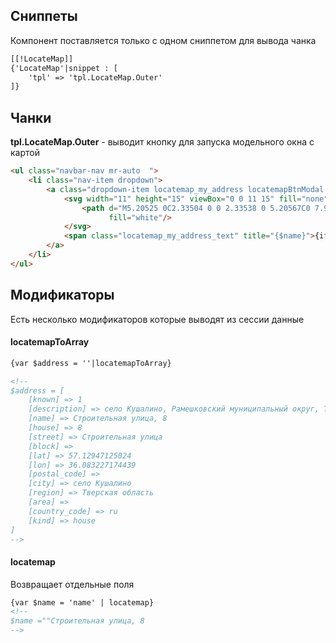 ## Сниппеты

Компонент поставляется только с одном сниппетом для вывода чанка

```html
[[!LocateMap]]
{'LocateMap'|snippet : [
    'tpl' => 'tpl.LocateMap.Outer'
]}
```

## Чанки 

**tpl.LocateMap.Outer** - выводит кнопку для запуска модельного окна с картой

```html
<ul class="navbar-nav mr-auto  ">
    <li class="nav-item dropdown">
        <a class="dropdown-item locatemap_my_address locatemapBtnModal " href="#">
            <svg width="11" height="15" viewBox="0 0 11 15" fill="none" xmlns="http://www.w3.org/2000/svg">
                <path d="M5.20525 0C2.33504 0 0 2.33538 0 5.20567C0 7.96856 4.72282 14.4237 4.92391 14.697L5.11159 14.9524C5.13353 14.9824 5.16848 15 5.20525 15C5.24259 15 5.27731 14.9824 5.29949 14.9524L5.48705 14.697C5.68826 14.4237 10.411 7.96856 10.411 5.20567C10.411 2.33538 8.07554 0 5.20525 0ZM5.20525 3.34101C6.23366 3.34101 7.06991 4.1773 7.06991 5.20567C7.06991 6.2335 6.23362 7.07033 5.20525 7.07033C4.17745 7.07033 3.34059 6.2335 3.34059 5.20567C3.34059 4.1773 4.17742 3.34101 5.20525 3.34101Z"
                      fill="white"/>
            </svg>
            <span class="locatemap_my_address_text" title="{$name}">{if $known}{$name}{else}Укажите адрес доставки{/if}</span>
        </a>
    </li>
</ul>
```



## Модификаторы

Есть несколько модификаторов которые выводят из сессии данные

#### locatemapToArray

```html
{var $address = ''|locatemapToArray}

<!--
$address = [
    [known] => 1
    [description] => село Кушалино, Рамешковский муниципальный округ, Тверская область, Россия
    [name] => Строительная улица, 8
    [house] => 8
    [street] => Строительная улица
    [block] =>
    [lat] => 57.12947125024
    [lon] => 36.083227174439
    [postal_code] =>
    [city] => село Кушалино
    [region] => Тверская область
    [area] =>
    [country_code] => ru
    [kind] => house
]
-->

```


#### locatemap

Возвращает отдельные поля



```html
{var $name = 'name' | locatemap}
<!--
$name =""Строительная улица, 8
-->

```
